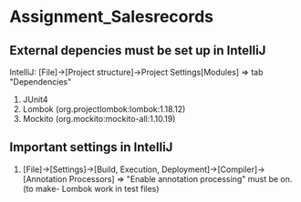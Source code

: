 # Assignment_Salesrecords

## External depencies must be set up in IntelliJ
IntelliJ: [File]->[Project structure]->Project Settings[Modules] => tab "Dependencies"
1. JUnit4
2. Lombok (org.projectlombok:lombok:1.18.12)
3. Mockito (org.mockito:mockito-all:1.10.19)

## Important settings in IntelliJ
1. [File]->[Settings]->[Build, Execution, Deployment]->[Compiler]->[Annotation Processors] => "Enable annotation processing" must be on. (to make- Lombok work in test files)


